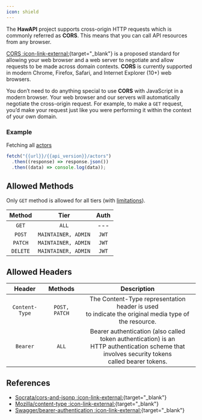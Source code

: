 ```yaml
---
icon: shield
---
```


The **HawAPI** project supports cross-origin HTTP requests which is commonly referred as **CORS**. This means that you can call API resources from any browser.

[CORS :icon-link-external:](https://en.wikipedia.org/wiki/Cross-origin_resource_sharing){target="\_blank"} is a proposed standard for allowing your web browser and a web server to negotiate and allow requests to be made across domain contexts. **CORS** is currently supported in modern Chrome, Firefox, Safari, and Internet Explorer (10+) web browsers.

You don’t need to do anything special to use **CORS** with JavaScript in a modern browser. Your web browser and our servers will automatically negotiate the cross-origin request. For example, to make a `GET` request, you’d make your request just like you were performing it within the context of your own domain.

### Example

Fetching all [actors](/API/Actors.md)

```js
fetch("{{url}}/{{api_version}}/actors")
  .then((response) => response.json())
  .then((data) => console.log(data));
```

## Allowed Methods

Only `GET` method is allowed for all tiers (with [limitations](/Guides/Rate-Limiting.md)).

|  Method  |        Tier         | Auth  |
| :------: | :-----------------: | :---: |
|  `GET`   |        `ALL`        |  ---  |
|  `POST`  | `MAINTAINER, ADMIN` | `JWT` |
| `PATCH`  | `MAINTAINER, ADMIN` | `JWT` |
| `DELETE` | `MAINTAINER, ADMIN` | `JWT` |

## Allowed Headers

|     Header     |    Methods    |                                                                      Description                                                                      |
| :------------: | :-----------: | :---------------------------------------------------------------------------------------------------------------------------------------------------: |
| `Content-Type` | `POST, PATCH` |                        The Content-Type representation header is used<br> to indicate the original media type of the resource.                        |
|    `Bearer`    |     `ALL`     | Bearer authentication (also called token authentication) is an<br> HTTP authentication scheme that involves security tokens<br> called bearer tokens. |

## References

- [Socrata/cors-and-jsonp :icon-link-external:](https://dev.socrata.com/docs/cors-and-jsonp.html){target="\_blank"}
- [Mozilla/content-type :icon-link-external:](https://developer.mozilla.org/en-US/docs/Web/HTTP/Headers/Content-Type){target="\_blank"}
- [Swagger/bearer-authentication :icon-link-external:](https://swagger.io/docs/specification/authentication/bearer-authentication/){target="\_blank"}
